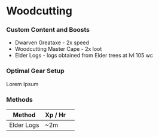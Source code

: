 # Woodcutting

### **Custom Content and Boosts**

* Dwarven Greataxe - 2x speed&#x20;
* Woodcutting Master Cape - 2x loot
* Elder Logs - logs obtained from Elder trees at lvl 105 wc

### Optimal Gear Setup

Lorem Ipsum

### Methods

| Method     | Xp / Hr |   |
| ---------- | ------- | - |
| Elder Logs | \~2m    |   |
